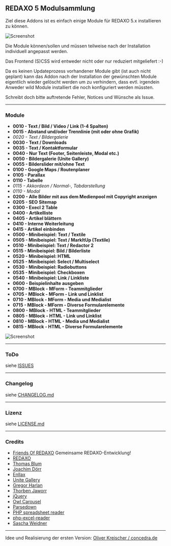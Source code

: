 ## REDAXO 5 Modulsammlung

Ziel diese Addons ist es einfach einige Module für REDAXO 5.x installieren zu können.

![Screenshot](https://raw.githubusercontent.com/FriendsOfREDAXO/REX5-Modulsammlung/assets/modulsammlung_01.png)

Die Module können/sollen und müssen teilweise nach der Installation individuell angepasst werden.

Das Frontend (S)CSS wird entweder nicht oder nur reduziert mitgeliefert :-)

Da es keinen Updateprozess vorhandener Module gibt (ist auch nicht geplant) kann das Addon nach der Installation der gewünschten Module eigentlich wieder gelöscht werden um zu verhindern, dass evtl. irgendein Anweder wild Module installiert die noch konfiguriert werden müssten.

Schreibt doch bitte auftretende Fehler, Notices und Wünsche als Issue.

___

### Module

* **0010 - Text / Bild / Video / Link (1-4 Spalten)**
* **0015 - Abstand und/oder Trennlinie (mit oder ohne Grafik)**
* _0020 - Text / Bildergalerie_
* **0030 - Text / Downloads**
* **0035 - Text / Kontaktformular**
* **0040 - Nur Text (Footer, Seitenleiste, Modal etc.)**
* **0050 - Bildergalerie (Unite Gallery)**
* **0055 - Bilderslider mit/ohne Text**
* **0100 - Google Maps / Routenplaner**
* **0105 - Parallax**
* **0110 - Tabelle**
* _0115 - Akkordeon / Normal-, Tabdarstellung_
* _0110 - Modal_
* **0200 - Alle Bilder mit aus dem Medienpool mit Copyright anzeigen**
* **0205 - SEO Sitemap**
* **0300 - Execl 2 Table**
* **0400 - Artikelliste**
* **0405 - Artikel blättern**
* **0410 - Interne Weiterleitung**
* **0415 - Artikel einbinden**
* **0500 - Minibeispiel: Text / Textile**
* **0505 - Minibeispiel: Text / MarkItUp (Textile)**
* **0510 - Minibeispiel: Text / Redactor 2**
* **0515 - Minibeispiel: Bild / Bilderliste**
* **0520 - Minibeispiel: HTML**
* **0525 - Minibeispiel: Select / Multiselect**
* **0530 - Minibeispiel: Radiobuttons**
* **0535 - Minibeispiel: Checkboxen**
* **0540 - Minibeispiel: Link / Linkliste**
* **0600 - Beispielinhalte ausgeben**
* **0700 - MBlock - MForm - Teammitglieder**
* **0705 - MBlock - MForm - Link und Linklist**
* **0710 - MBlock - MForm - Media und Medialist**
* **0715 - MBlock - MForm - Diverse Formularelemente**
* **0800 - MBlock - HTML - Teammitglieder**
* **0805 - MBlock - HTML - Link und Linklist**
* **0810 - MBlock - HTML - Media und Medialist**
* **0815 - MBlock - HTML - Diverse Formularelemente**


![Screenshot](https://raw.githubusercontent.com/FriendsOfREDAXO/REX5-Modulsammlung/assets/modulsammlung_02.png)

___
### ToDo

siehe [ISSUES](https://github.com/FriendsOfREDAXO/REX5-Modulsammlung/issues)

___
### Changelog

siehe [CHANGELOG.md](CHANGELOG.md)

___
### Lizenz

siehe [LICENSE.md](LICENSE.md)


___
### Credits

* [Friends Of REDAXO](https://github.com/FriendsOfREDAXO) Gemeinsame REDAXO-Entwicklung!
* [REDAXO](http://www.redaxo.org/)
* [Thomas Blum](https://github.com/tbaddade)
* [Joachim Dörr](https://github.com/joachimdoerr)
* [Enllax](http://mmkjony.github.io/enllax.js/)
* [Unite Gallery](https://github.com/vvvmax/unitegallery)
* [Gregor Harlan](https://github.com/gharlan)
* [Thorben Jaworr](https://github.com/eaCe)
* [jQuery](https://jquery.com)
* [Owl Carousel](https://github.com/OwlFonk/OwlCarousel)
* [Parsedown](http://parsedown.org/)
* [PHP spreadsheet reader](https://github.com/nuovo/spreadsheet-reader)
* [php-excel-reader](https://code.google.com/archive/p/php-excel-reader/)
* [Sascha Weidner](https://github.com/Sioweb)


---

Idee und Realisierung der ersten Version: [Oliver Kreischer / concedra.de](http://concedra.de)






